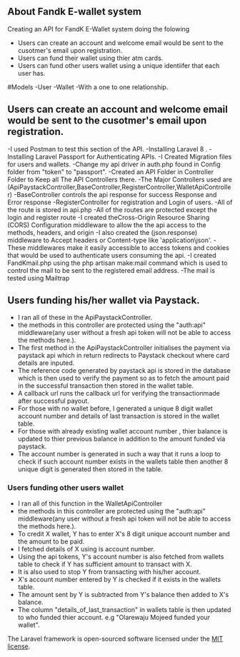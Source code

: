 



## About Fandk E-wallet system


Creating an API for FandK E-Wallet system doing the folowing
- Users can create an account and welcome email would be sent to the cusotmer's email upon registration.
- Users can fund their wallet using thier atm cards.
- Users can fund other users wallet using a unique identiifer that each user has.

#Models
-User
-Wallet
-With a one to one relationship.


## Users can create an account and welcome email would be sent to the cusotmer's email upon registration.
-I used Postman to test this section of the API.
-Installing Laravel 8 .
-Installing Laravel Passport for Authenticating APIs.
-I Created Migration files for users and wallets.
-Change my api driver in auth.php found in Config folder from "token" to "passport".
-Created an API Folder in Controller Folder to Keep all The API Controllers there.
-The Major Controllers used are (ApiPaystackController,BaseController,RegisterController,WalletApiController)
-BaseController controls the api response for success Response and Error response
-RegisterController for registration and Login of users.
-All of the route is stored in api.php
-All of the routes are protected except the login and register route
-I created theCross-Origin Resource Sharing (CORS) Configuration middleware to allow the the api access to the methods, headers, and origin
-I also created the (json.response) middleware to Accept headers or Content-type like 'application\json'.
-These middlewares make it easily accessible to access tokens and cookies that would be used to authenticate users consuming  the api.
-I created FandKmail.php using the php artisan make:mail command which is used to control the mail to be sent to the registered email address.
-The mail is tested using Mailtrap


## Users funding his/her wallet via Paystack.
- I ran all of these in the ApiPaystackController.
- the methods in this controller are protected using the "auth:api" middleware(any user without a fresh api token will not be able to access the methods here.).
- The first method in the ApiPaystackController initialises the payment via paystack api which in return redirects to Paystack checkout where card details are inputed.
- The reference code generated by paystack api is stored in the database which is then used to verify the payment so as to fetch the amount paid in the successful transaction then stored in the wallet table.
- A callback url runs the callback url for verifying the transactionmade after successful payout.
- For those with no wallet before, I generated a unique 8 digit wallet account number  and details of last transaction is stored in the wallet table.
- For those with already existing wallet account number , thier balance is updated to thier previous balance in addition to the amount funded via paystack.
- The account number is generated in such a way that it runs a loop to check if such account number exists in the wallets table then another 8 unique digit is generated then stored in the table.



### Users funding other users wallet

- I ran all of this function in the WalletApiController
- the methods in this controller are protected using the "auth:api" middleware(any user without a fresh api token will not be able to access the methods here.).
- To credit X wallet, Y has to enter X's 8 digit unique account number and the amount to be paid.
- I fetched details of X using is account number.
- Using the api tokens, Y's account number is also fetched from wallets table to check if Y has sufficient amount to transact with X.
- It is also used to stop Y from transacting with his/her account.
- X's account number entered by Y is checked if it exists in the wallets table.
- The amount sent by Y is subtracted from Y's balance then added to X's balance.
- The column "details_of_last_transaction" in wallets table is then updated to who funded thier account. e.g "Olarewaju Mojeed funded your wallet".  




The Laravel framework is open-sourced software licensed under the [MIT license](https://opensource.org/licenses/MIT).
